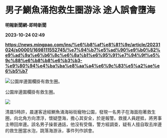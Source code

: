 # 男子鰂魚涌抱救生圈游泳 途人誤會墮海
**明報新聞網-即時新聞**

**2023-10-24 02:49**

**https://news.mingpao.com/ins/%e6%b8%af%e8%81%9e/article/20231024/s00001/1698111552745/%e7%94%b7%e5%ad%90%e9%b0%82%e9%ad%9a%e6%b6%8c%e6%8a%b1%e6%95%91%e7%94%9f%e5%9c%88%e6%b8%b8%e6%b3%b3-%e9%80%94%e4%ba%ba%e8%aa%a4%e6%9c%83%e5%a2%ae%e6%b5%b7**

![公園岸邊圍欄掛有救生圈。](https://fs.mingpao.com/ins/20231024/s00001/b952e0bc021ac1a4034e326872014ca5.jpg)

公園岸邊圍欄掛有救生圈。

![](https://fs.mingpao.com/ins/20231024/s00001/b957a5c2000d1c8dbc54e0c52e447b2d.jpg)

清晨5時許，晨運客途經鰂魚涌海裕街寵物公園，發現一名男子在海面抱著救生圈，向北角方向漂浮，懷疑墮海，擔心其安全，於是報警。救援人員趕抵，將男事主帶回岸邊。該名男子操普通話，他沒有受傷，警方經調查，疑有人擅自取去岸邊的救生圈當水泡，跳落海游泳，事件列作誤會。